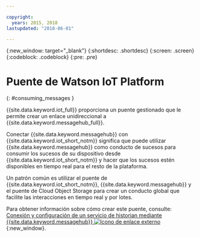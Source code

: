 ```yaml
---

copyright:
  years: 2015, 2018
lastupdated: "2018-06-01"

---
```


{:new_window: target="_blank"}
{:shortdesc: .shortdesc}
{:screen: .screen}
{:codeblock: .codeblock}
{:pre: .pre}


# Puente de Watson IoT Platform
{: #consuming_messages }


{{site.data.keyword.iot_full}} proporciona un puente gestionado que le permite crear un enlace unidireccional a {{site.data.keyword.messagehub_full}}.

Conectar {{site.data.keyword.messagehub}} con {{site.data.keyword.iot_short_notm}} significa que puede utilizar {{site.data.keyword.messagehub}} como conducto de sucesos para consumir los sucesos de su dispositivo desde {{site.data.keyword.iot_short_notm}} y hacer que los sucesos estén disponibles en tiempo real para el resto de la plataforma. 

Un patrón común es utilizar el puente de {{site.data.keyword.iot_short_notm}}, {{site.data.keyword.messagehub}} y el puente de Cloud Object Storage para crear un conducto global que facilite las interacciones en tiempo real y por lotes.

Para obtener información sobre cómo crear este puente, consulte: [Conexión y configuración de un servicio de historian mediante {{site.data.keyword.messagehub}}  ![Icono de enlace externo](../../icons/launch-glyph.svg "Icono de enlace externo")](/docs/services/IoT/message_hub.html#messagehub_main){:new_window}.






